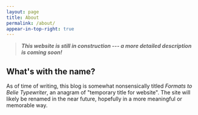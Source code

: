 ```yaml
---
layout: page
title: About
permalink: /about/
appear-in-top-right: true
---
```



> ***This website is still in construction --- a more detailed description is coming soon!***


## What's with the name?

As of time of writing, this blog is somewhat nonsensically titled _Formats to Belie Typewriter_, an anagram of "temporary title for website". The site will likely be renamed in the near future, hopefully in a more meaningful or memorable way.